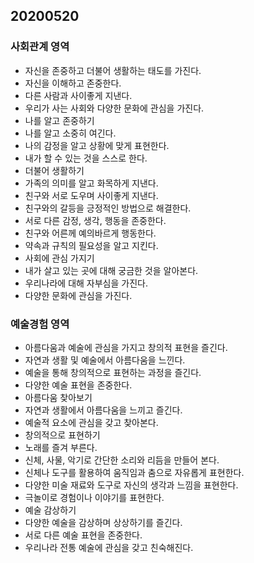 ## 20200520
### 사회관계 영역
* 자신을 존중하고 더불어 생활하는 태도를 가진다.
* 자신을 이해하고 존중한다.
* 다른 사람과 사이좋게 지낸다.
* 우리가 사는 사회와 다양한 문화에 관심을 가진다.
* 나를 알고 존중하기
* 나를 알고 소중히 여긴다.
* 나의 감정을 알고 상황에 맞게 표현한다.
* 내가 할 수 있는 것을 스스로 한다.
* 더불어 생활하기
* 가족의 의미를 알고 화목하게 지낸다.
* 친구와 서로 도우며 사이좋게 지낸다.
* 친구와의 갈등을 긍정적인 방법으로 해결한다.
* 서로 다른 감정, 생각, 행동을 존중한다.
* 친구와 어른께 예의바르게 행동한다.
* 약속과 규칙의 필요성을 알고 지킨다.
* 사회에 관심 가지기
* 내가 살고 있는 곳에 대해 궁금한 것을 알아본다.
* 우리나라에 대해 자부심을 가진다.
* 다양한 문화에 관심을 가진다.

### 예술경험 영역
* 아름다움과 예술에 관심을 가지고 창의적 표현을 즐긴다.
* 자연과 생활 및 예술에서 아름다움을 느낀다.
* 예술을 통해 창의적으로 표현하는 과정을 즐긴다.
* 다양한 예술 표현을 존중한다.
* 아름다움 찾아보기
* 자연과 생활에서 아름다움을 느끼고 즐긴다.
* 예술적 요소에 관심을 갖고 찾아본다.
* 창의적으로 표현하기
* 노래를 즐겨 부른다.
* 신체, 사물, 악기로 간단한 소리와 리듬을 만들어 본다.
* 신체나 도구를 활용하여 움직임과 춤으로 자유롭게 표현한다.
* 다양한 미술 재료와 도구로 자신의 생각과 느낌을 표현한다.
* 극놀이로 경험이나 이야기를 표현한다.
* 예술 감상하기
* 다양한 예술을 감상하며 상상하기를 즐긴다.
* 서로 다른 예술 표현을 존중한다.
* 우리나라 전통 예술에 관심을 갖고 친숙해진다.
